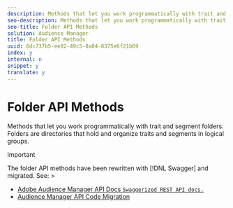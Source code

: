 ```yaml
---
description: Methods that let you work programmatically with trait and segment folders. Folders are directories that hold and organize traits and segments in logical groups.
seo-description: Methods that let you work programmatically with trait and segment folders. Folders are directories that hold and organize traits and segments in logical groups.
seo-title: Folder API Methods
solution: Audience Manager
title: Folder API Methods
uuid: 6dc737b5-ee82-49c5-8a84-8375e6f21b69
index: y
internal: n
snippet: y
translate: y
---
```


# Folder API Methods

Methods that let you work programmatically with trait and segment folders. Folders are directories that hold and organize traits and segments in logical groups.

<!-- api-folders.xml -->

>[!IMPORTANT]
>
>The folder API methods have been rewritten with [!DNL Swagger] and migrated. See:  >
>* [Adobe Audience Manager API Docs `Swaggerized REST API docs.`](https://bank.demdex.com/portal/swagger/index.html) 
>* [Audience Manager API Code Migration](../../c_api/api-swagger-migration.md#concept_99C4AEF678E94AFE9B29F9B663200BAD) 
>


